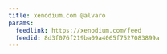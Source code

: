 ```yaml
---
title: xenodium.com @alvaro
params:
  feedlink: https://xenodium.com/feed
  feedid: 8d3f076f219ba09a4065f7527083899a
---
```

